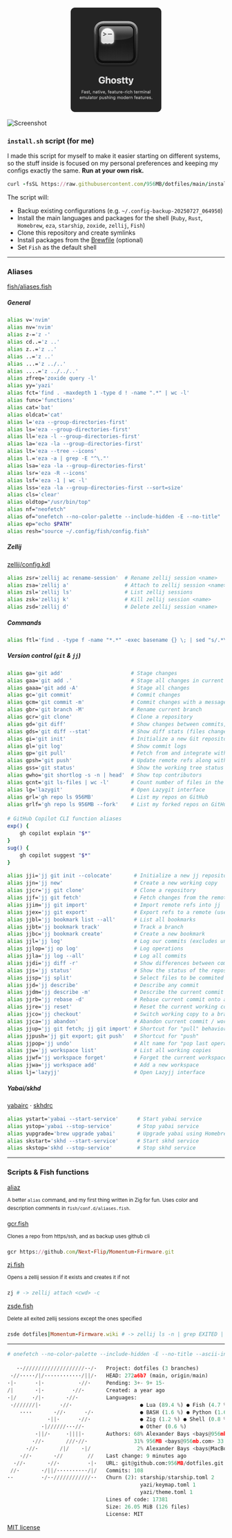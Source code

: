<p align="center">
    <a href="https://github.com/ghostty-org/ghostty">
        <img src="./img/ghostty.png" alt="ghostty" width="210">
    </a>
</p>

![Screenshot](./img/Screenshot_2024-12-08_at_6.27.59_AM.png)

### `install.sh` script (for me)

I made this script for myself to make it easier starting on different systems, so the stuff inside is focused on my personal preferences and keeping my configs exactly the same. **Run at your own risk.**

```ruby
curl -fsSL https://raw.githubusercontent.com/956MB/dotfiles/main/install.sh | bash
```

The script will:

-   Backup existing configurations (e.g. `~/.config-backup-20250727_064950`)
-   Install the main languages and packages for the shell (`Ruby`, `Rust`, `Homebrew`, `eza`, `starship`, `zoxide`, `zellij`, `Fish`)
-   Clone this repository and create symlinks
-   Install packages from the [Brewfile](./Brewfile) (optional)
-   Set `Fish` as the default shell

---

### Aliases

[fish/aliases.fish](./fish/conf.d/aliases.fish)

##### General

```bash
alias v='nvim'                                                         # Open neovim
alias nv='nvim'                                                        # Open neovim (alternative)
alias z-='z -'                                                         # Navigate to previous directory using zoxide
alias cd..='z ..'                                                      # Go up one directory using zoxide
alias z..='z ..'                                                       # Go up one directory using zoxide (alternative)
alias ..='z ..'                                                        # Go up one directory using zoxide
alias ...='z ../..'                                                    # Go up two directories using zoxide
alias ....='z ../../..'                                                # Go up three directories using zoxide
alias zfreq='zoxide query -l'                                          # List most frequently used directories
alias yy='yazi'                                                        # Open yazi
alias fct='find . -maxdepth 1 -type d ! -name ".*" | wc -l'            # Count number of directories in the current directory (excluding hidden ones)
alias func='functions'                                                 # List all functions
alias cat='bat'                                                        # Use bat instead of cat
alias oldcat='cat'                                                     # Use original cat
alias l='eza --group-directories-first'                                # List with icons, directories first
alias ls='eza --group-directories-first'                               # List with icons, directories first
alias ll='eza -l --group-directories-first'                            # Long format with icons
alias la='eza -la --group-directories-first'                           # List all (including hidden) with icons
alias lt='eza --tree --icons'                                          # Tree view with icons
alias l.='eza -a | grep -E "^\."'                                      # Show only hidden files
alias lsa='eza -la --group-directories-first'                          # List all with icons (including hidden)
alias lsr='eza -R --icons'                                             # List recursively
alias lsf='eza -1 | wc -l'                                             # Count number of files
alias lss='eza -la --group-directories-first --sort=size'              # Sort by size
alias cls='clear'                                                      # Clear the terminal screen
alias oldtop="/usr/bin/top"                                            # Run the original top command
alias nf="neofetch"                                                    # Display system information using neofetch
alias of="onefetch --no-color-palette --include-hidden -E --no-title"  # Display git repository information using onefetch
alias ep="echo $PATH"                                                  # Print the PATH environment variable
alias resh="source ~/.config/fish/config.fish"                         # Reload the fish configuration
```

##### Zellij

[zellij/config.kdl](./zellij/config.kdl)

```bash
alias zsr='zellij ac rename-session'  # Rename zellij session <name>
alias zsa='zellij a'                  # Attach to zellij session <name>
alias zsl='zellij ls'                 # List zellij sessions
alias zsk='zellij k'                  # Kill zellij session <name>
alias zsd='zellij d'                  # Delete zellij session <name>
```

##### Commands

```bash
alias ftl='find . -type f -name "*.*" -exec basename {} \; | sed "s/.*\.//" | sort -u'  # List unique file extensions in current directory
```

##### Version control (`git` & `jj`)

```bash
alias ga='git add'                      # Stage changes
alias gaa='git add .'                   # Stage all changes in current directory
alias gaaa='git add -A'                 # Stage all changes
alias gc='git commit'                   # Commit changes
alias gcm='git commit -m'               # Commit changes with a message
alias gbr='git branch -M'               # Rename current branch
alias gcr='git clone'                   # Clone a repository
alias gd='git diff'                     # Show changes between commits, commit and working tree, etc.
alias gds='git diff --stat'             # Show diff stats (files changed, insertions, deletions)
alias gi='git init'                     # Initialize a new Git repository
alias gl='git log'                      # Show commit logs
alias gp='git pull'                     # Fetch from and integrate with another repository or a local branch
alias gpsh='git push'                   # Update remote refs along with associated objects
alias gss='git status'                  # Show the working tree status
alias gwho='git shortlog -s -n | head'  # Show top contributors
alias gcnt='git ls-files | wc -l'       # Count number of files in the repository
alias lg='lazygit'                      # Open Lazygit interface
alias grl='gh repo ls 956MB'            # List my repos on GitHub
alias grlf='gh repo ls 956MB --fork'    # List my forked repos on GitHub

# GitHub Copilot CLI function aliases
exp() {
    gh copilot explain "$*"
}
sug() {
    gh copilot suggest "$*"
}
```

```bash
alias jji='jj git init --colocate'       # Initialize a new jj repository
alias jjn='jj new'                       # Create a new working copy
alias jjcr='jj git clone'                # Clone a repository
alias jjf='jj git fetch'                 # Fetch changes from the remote
alias jjim='jj git import'               # Import remote refs into jj
alias jjex='jj git export'               # Export refs to a remote (use normal git push afterwards)
alias jjbl='jj bookmark list --all'      # List all bookmarks
alias jjbt='jj bookmark track'           # Track a branch
alias jjbc='jj bookmark create'          # Create a new bookmark
alias jjl='jj log'                       # Log our commits (excludes untracked remote branches)
alias jjlop='jj op log'                  # Log operations
alias jjla='jj log --all'                # Log all commits
alias jjdi='jj diff -r'                  # Show differences between commits
alias jjs='jj status'                    # Show the status of the repository
alias jjsp='jj split'                    # Select files to be commited and create new working copy
alias jjd='jj describe'                  # Describe any commit
alias jjdm='jj describe -m'              # Describe the current commit with message
alias jjrb='jj rebase -d'                # Rebase current commit onto a different branch
alias jjre='jj reset'                    # Reset the current working copy to a specific commit
alias jjco='jj checkout'                 # Switch working copy to a branch/commit
alias jjca='jj abandon'                  # Abandon current commit / working copy
alias jjup='jj git fetch; jj git import' # Shortcut for "pull" behavior
alias jjpush='jj git export; git push'   # Shortcut for "push"
alias jjpop='jj undo'                    # Alt name for "pop last operation"
alias jjw='jj workspace list'            # List all working copies
alias jjwf='jj workspace forget'         # Forget the current workspace (or given name)
alias jjwa='jj workspace add'            # Add a new workspace
alias lj='lazyjj'                        # Open Lazyjj interface
```

##### Yabai/skhd

[yabairc](./yabai/.yabairc) · [skhdrc](/yabai/..skhdrc)

```bash
alias ystart='yabai --start-service'      # Start yabai service
alias ystop='yabai --stop-service'        # Stop yabai service
alias yupgrade='brew upgrade yabai'       # Upgrade yabai using Homebrew
alias skstart='skhd --start-service'      # Start skhd service
alias skstop='skhd --stop-service'        # Stop skhd service
```

---

### Scripts & Fish functions

[aliaz](./scripts/zig/aliaz)

<sup>A better `alias` command, and my first thing written in Zig for fun. Uses color and description comments in `fish/conf.d/aliases.fish`.</sup>

[gcr.fish](./fish/functions/gcr.fish)

<sup>Clones a repo from https/ssh, and as backup uses github cli</sup>

```ruby
gcr https://github.com/Next-Flip/Momentum-Firmware.git
```

[zj.fish](./fish/functions/zj.fish)

<sup>Opens a zellij session if it exists and creates it if not</sup>

```ruby
zj # -> zellij attach <cwd> -c
```

[zsde.fish](./fish/functions/zsde.fish)

<sup>Delete all exited zellij sessions except the ones specified</sup>

```ruby
zsde dotfiles|Momentum-Firmware.wiki # -> zellij ls -n | grep EXITED | grep -v "dotfiles\|Momentum-Firmware.wiki" | awk '{print $1}' | xargs -I {} zellij d {}
```

---

```python
# onefetch --no-color-palette --include-hidden -E --no-title --ascii-input "$(cat ./ascii_logo.txt)"

   ··////////////////////··/·   Project: dotfiles (3 branches)
 ·//·····/|/············/||/·   HEAD: 272a6b7 (main, origin/main)
·|·      ·|·           ·//·     Pending: 3+- 9+ 15-
/|       ·|·         ·//·       Created: a year ago
·|/     ·/|·       ·//·         Languages:
 ·///////|·      ·//·                      ● Lua (89.4 %) ● Fish (4.7 %)
    ····       ·//·      ·/·               ● BASH (1.6 %) ● Python (1.6 %)
             ·||·      ·//·                ● Zig (1.2 %) ● Shell (0.8 %)
           ·|//////···//·                  ● Other (0.6 %)
         ·||/·     ·||||·       Authors: 68% Alexander Bays <bays@956mb.com> 73
        ·//·       ///·//·               31% 956MB <bays@956mb.com> 33
      ·//·       /|/    ·|/               2% Alexander Bays <bays@MacBookPro.attlocal.net> 2
    ·//·       ·//        //    Last change: 9 minutes ago
  ·//·       ·//·         ·|·   URL: git@github.com:956MB/dotfiles.git
 //·       ·/||/··········/|/   Commits: 108
··         ·/··////////////··   Churn (2): starship/starship.toml 2
                                           yazi/keymap.toml 1
                                           yazi/theme.toml 1
                                Lines of code: 17381
                                Size: 26.05 MiB (126 files)
                                License: MIT
```

[MIT license](./LICENSE)
